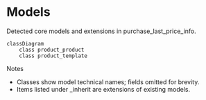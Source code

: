 # Models

Detected core models and extensions in purchase_last_price_info.

```mermaid
classDiagram
    class product_product
    class product_template
```

Notes
- Classes show model technical names; fields omitted for brevity.
- Items listed under _inherit are extensions of existing models.
